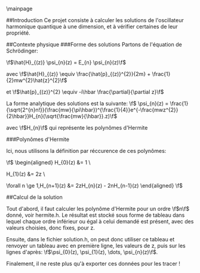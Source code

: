 \mainpage

##Introduction
Ce projet consiste à calculer les solutions de l'oscillateur harmonique quantique à une dimension, et à vérifier certaines de leur propriété.

##Contexte physique
###Forme des solutions
Partons de l'équation de Schrödinger:

\f$\hat{H}_{(z)} \psi_{n}(z) = E_{n} \psi_{n}(z)\f$

avec \f$\hat{H}_{(z)} \equiv \frac{\hat{p}_{(z)}^{2}}{2m} + \frac{1}{2}mw^{2}\hat{z}^{2}\f$

et \f$\hat{p}_{(z)}^{2} \equiv -i\hbar \frac{\partial}{\partial z}\f$


La forme analytique des solutions est la suivante:
\f$ \psi_{n}(z) = \frac{1}{\sqrt{2^{n}n!}}(\frac{mw}{\pi\hbar})^{\frac{1}{4}}e^{-\frac{mwz^{2}}{2\hbar}}H_{n}(\sqrt{\frac{mw}{\hbar}}.z)\f$

avec \f$H_{n}\f$ qui représente les polynômes d'Hermite

###Polynômes d'Hermite

Ici, nous utilisons la définition par réccurence de ces polynômes:

\f$
\begin{aligned}
H_{0}(z) &= 1 \\

H_{1}(z) &= 2z \\

\forall n \ge 1,H_{n+1}(z) &= 2zH_{n}(z) - 2nH_{n-1}(z)
\end{aligned}
\f$ 

##Calcul de la solution

Tout d'abord, il faut calculer les polynôme d'Hermite pour un ordre \f$n\f$ donné, voir hermite.h. Le résultat est stocké sous forme de tableau
dans lequel chaque ordre inférieur ou égal à celui demandé est présent, avec des valeurs choisies, donc fixes, pour z.

Ensuite, dans le fichier solution.h, on peut donc utiliser ce tableau et renvoyer un tableau avec en première ligne, les valeurs de z, puis
sur les lignes d'après: \f$\psi_{0}(z), \psi_{1}(z), \dots, \psi_{n}(z)\f$.

Finalement, il ne reste plus qu'à exporter ces données pour les tracer !